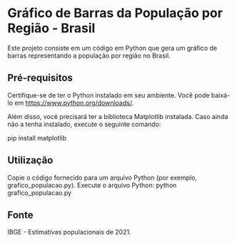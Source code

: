 # Gráfico de Barras da População por Região - Brasil
Este projeto consiste em um código em Python que gera um gráfico de barras representando a população por região no Brasil.

## Pré-requisitos
Certifique-se de ter o Python instalado em seu ambiente. Você pode baixá-lo em https://www.python.org/downloads/.

Além disso, você precisará ter a biblioteca Matplotlib instalada. Caso ainda não a tenha instalado, execute o seguinte comando:

pip install matplotlib

## Utilização
Copie o código fornecido para um arquivo Python (por exemplo, grafico_populacao.py).
Execute o arquivo Python:
python grafico_populacao.py

## Fonte
IBGE - Estimativas populacionais de 2021.
